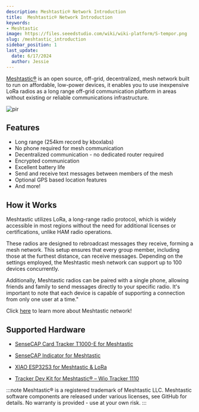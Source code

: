 ```yaml
---
description: Meshtastic® Network Introduction
title:  Meshtastic® Network Introduction
keywords:
- Meshtastic
image: https://files.seeedstudio.com/wiki/wiki-platform/S-tempor.png
slug: /meshtastic_introduction
sidebar_position: 1
last_update:
  date: 6/17/2024
  author: Jessie
---
```




[Meshtastic®](https://meshtastic.org/) is an open source, off-grid, decentralized, mesh network built to run on affordable, low-power devices, it enables you to use inexpensive LoRa radios as a long range off-grid communication platform in areas without existing or reliable communications infrastructure.

<p style={{textAlign: 'center'}}><img src="https://media-cdn.seeedstudio.com/media/wysiwyg/T1000-E-_-05.jpg" alt="pir" width={800} height="auto" /></p>


## Features

* Long range (254km record by kboxlabs)
* No phone required for mesh communication
* Decentralized communication - no dedicated router required
* Encrypted communication
* Excellent battery life
* Send and receive text messages between members of the mesh
* Optional GPS based location features
* And more!


## How it Works


Meshtastic utilizes LoRa, a long-range radio protocol, which is widely accessible in most regions without the need for additional licenses or certifications, unlike HAM radio operations.

These radios are designed to rebroadcast messages they receive, forming a mesh network. This setup ensures that every group member, including those at the furthest distance, can receive messages. Depending on the settings employed, the Meshtastic mesh network can support up to 100 devices concurrently.

Additionally, Meshtastic radios can be paired with a single phone, allowing friends and family to send messages directly to your specific radio. It's important to note that each device is capable of supporting a connection from only one user at a time."



Click [here](https://meshtastic.org/docs/) to learn more about Meshtastic network!


## Supported Hardware


* [SenseCAP Card Tracker T1000-E for Meshtastic](https://www.seeedstudio.com/SenseCAP-Card-Tracker-T1000-E-for-Meshtastic-p-5913.html)

* [SenseCAP Indicator for Meshtastic](https://www.seeedstudio.com/SenseCAP-Indicator-D1Pro-p-5644.html)

* [XIAO ESP32S3 for Meshtastic & LoRa](https://www.seeedstudio.com/Wio-SX1262-with-XIAO-ESP32S3-p-5982.html)

* [Tracker Dev Kit for Meshtastic® – Wio Tracker 1110](https://www.seeedstudio.com/Wio-Tracker-1110-Dev-Kit-for-Meshtastic.html)


:::note
Meshtastic® is a registered trademark of Meshtastic LLC. Meshtastic software components are released under various licenses, see GitHub for details. No warranty is provided - use at your own risk.
:::
